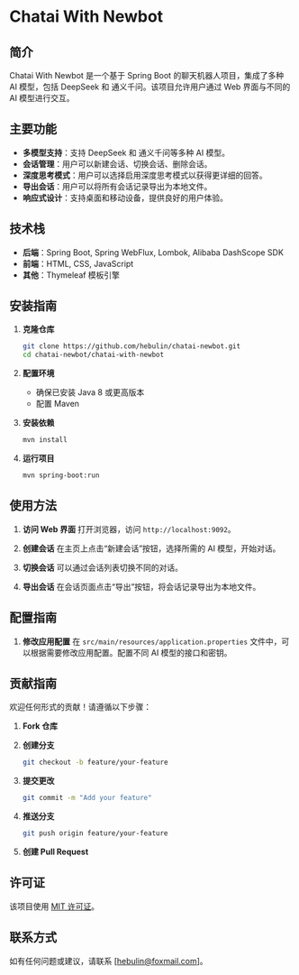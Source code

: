 # Chatai With Newbot

## 简介
Chatai With Newbot 是一个基于 Spring Boot 的聊天机器人项目，集成了多种 AI 模型，包括 DeepSeek 和 通义千问。该项目允许用户通过 Web 界面与不同的 AI 模型进行交互。

## 主要功能
- **多模型支持**：支持 DeepSeek 和 通义千问等多种 AI 模型。
- **会话管理**：用户可以新建会话、切换会话、删除会话。
- **深度思考模式**：用户可以选择启用深度思考模式以获得更详细的回答。
- **导出会话**：用户可以将所有会话记录导出为本地文件。
- **响应式设计**：支持桌面和移动设备，提供良好的用户体验。

## 技术栈
- **后端**：Spring Boot, Spring WebFlux, Lombok, Alibaba DashScope SDK
- **前端**：HTML, CSS, JavaScript
- **其他**：Thymeleaf 模板引擎

## 安装指南
1. **克隆仓库**
   ```bash
   git clone https://github.com/hebulin/chatai-newbot.git
   cd chatai-newbot/chatai-with-newbot
   ```

2. **配置环境**
   - 确保已安装 Java 8 或更高版本
   - 配置 Maven 

3. **安装依赖**
   ```bash
   mvn install
   ```

4. **运行项目**
   ```bash
   mvn spring-boot:run
   ```

## 使用方法
1. **访问 Web 界面**
   打开浏览器，访问 `http://localhost:9092`。

2. **创建会话**
   在主页上点击“新建会话”按钮，选择所需的 AI 模型，开始对话。

3. **切换会话**
   可以通过会话列表切换不同的对话。

4. **导出会话**
   在会话页面点击“导出”按钮，将会话记录导出为本地文件。

## 配置指南
1. **修改应用配置**
   在 `src/main/resources/application.properties` 文件中，可以根据需要修改应用配置。配置不同 AI 模型的接口和密钥。

## 贡献指南
欢迎任何形式的贡献！请遵循以下步骤：
1. **Fork 仓库**
2. **创建分支**
   ```bash
   git checkout -b feature/your-feature
   ```

3. **提交更改**
   ```bash
   git commit -m "Add your feature"
   ```

4. **推送分支**
   ```bash
   git push origin feature/your-feature
   ```

5. **创建 Pull Request**

## 许可证
该项目使用 [MIT 许可证](LICENSE)。

## 联系方式
如有任何问题或建议，请联系 [hebulin@foxmail.com]。
```
